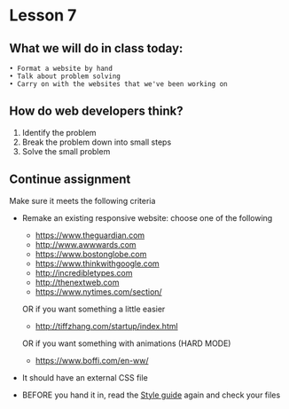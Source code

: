 # Lesson 7

## What we will do in class today:
```
• Format a website by hand
• Talk about problem solving
• Carry on with the websites that we've been working on

```

## How do web developers think?
1. Identify the problem
2. Break the problem down into small steps
3. Solve the small problem

## Continue assignment
Make sure it meets the following criteria
- Remake an existing responsive website: choose one of the following
   - https://www.theguardian.com
   - http://www.awwwards.com
   - https://www.bostonglobe.com
   - https://www.thinkwithgoogle.com
   - http://incredibletypes.com
   - http://thenextweb.com
   - https://www.nytimes.com/section/
   
   OR if you want something a little easier
   
   - http://tiffzhang.com/startup/index.html
   
   OR if you want something with animations (HARD MODE)
   
   - https://www.boffi.com/en-ww/
   
- It should have an external CSS file
- BEFORE you hand it in, read the [Style guide](http://www.w3schools.com/html/html5_syntax.asp) again and check your files
